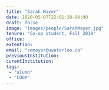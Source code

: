 ```yaml
---
title: "Sarah Mayer"
date: 2020-05-07T22:01:38-04:00
draft: false
image: "images/people/SarahMayer.jpg"
tenure: "Co-op student, Fall 2019"
office:
extention:
email: "semayer@uwaterloo.ca"
previousInstitution: 
curentInstitution: 
tags: 
 - "alumn"
 - "COOP"
---
```


